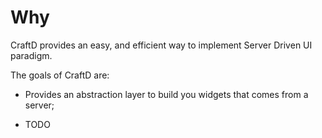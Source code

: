 # Why

CraftD provides an easy, and efficient way to implement Server Driven UI paradigm.

The goals of CraftD are:

- Provides an abstraction layer to build you widgets that comes from a server;

- TODO